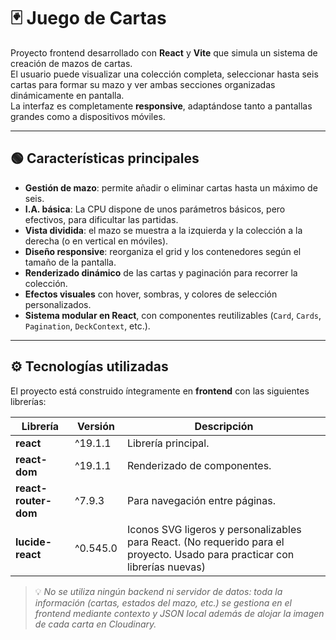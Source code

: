 # 🃏 Juego de Cartas

Proyecto frontend desarrollado con **React** y **Vite** que simula un sistema de creación de mazos de cartas.  
El usuario puede visualizar una colección completa, seleccionar hasta seis cartas para formar su mazo y ver ambas secciones organizadas dinámicamente en pantalla.  
La interfaz es completamente **responsive**, adaptándose tanto a pantallas grandes como a dispositivos móviles.

---

## 🟢 Características principales

- **Gestión de mazo**: permite añadir o eliminar cartas hasta un máximo de seis.
- **I.A. básica**: La CPU dispone de unos parámetros básicos, pero efectivos, para dificultar las partidas. 
- **Vista dividida**: el mazo se muestra a la izquierda y la colección a la derecha (o en vertical en móviles).
- **Diseño responsive**: reorganiza el grid y los contenedores según el tamaño de la pantalla.
- **Renderizado dinámico** de las cartas y paginación para recorrer la colección.
- **Efectos visuales** con hover, sombras, y colores de selección personalizados.
- **Sistema modular en React**, con componentes reutilizables (`Card`, `Cards`, `Pagination`, `DeckContext`, etc.).

---

## ⚙️ Tecnologías utilizadas

El proyecto está construido íntegramente en **frontend** con las siguientes librerías:

| Librería | Versión | Descripción |
|-----------|----------|-------------|
| **react** | ^19.1.1 | Librería principal. |
| **react-dom** | ^19.1.1 | Renderizado de componentes. |
| **react-router-dom** | ^7.9.3 | Para navegación entre páginas. |
| **lucide-react** | ^0.545.0 | Iconos SVG ligeros y personalizables para React. (No requerido para el proyecto. Usado para practicar con librerías nuevas)|

> 💡 *No se utiliza ningún backend ni servidor de datos: toda la información (cartas, estados del mazo, etc.) se gestiona en el frontend mediante contexto y JSON local
> además de alojar la imagen de cada carta en Cloudinary.*

